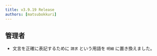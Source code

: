 ```yaml
---
title: v3.9.19 Release
authors: [matsubokkuri]
---
```


## 管理者

- 文言を正確に表記するために `請求` という用語を `明細` に置き換えました。


